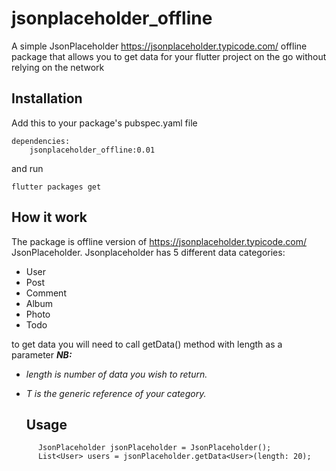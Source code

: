 # jsonplaceholder_offline

A simple JsonPlaceholder https://jsonplaceholder.typicode.com/  offline package that allows you to get data for your flutter project on the go without relying on the network
## Installation
Add this to your package's pubspec.yaml file

```
dependencies:
    jsonplaceholder_offline:0.01
```
and run
```
flutter packages get
```
## How it work
The package is offline version of https://jsonplaceholder.typicode.com/ JsonPlaceholder.
Jsonplaceholder has 5 different data categories:
- User
- Post
- Comment
- Album
- Photo
- Todo

to get data you will need to call getData<T>() method with length as a parameter
***NB:***
- *length is number of data you wish to return.*
- *T is the generic reference of your category.*

  ## Usage
```
      JsonPlaceholder jsonPlaceholder = JsonPlaceholder();
      List<User> users = jsonPlaceholder.getData<User>(length: 20);
```